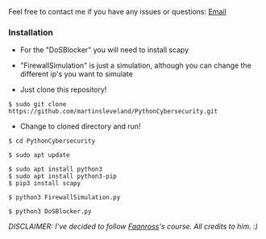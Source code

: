 Feel free to contact me if you have any issues or questions: [Email](mailto:slevelandmartin@gmail.com)

### Installation


- For the "DoSBlocker" you will need to install scapy

- "FirewallSimulation" is just a simulation, although you can change the different ip's you want to simulate




- Just clone this repository!
```
$ sudo git clone https://github.com/martinsleveland/PythonCybersecurity.git
```

- Change to cloned directory and run!
```
$ cd PythonCybersecurity
```
```
$ sudo apt update
```
```
$ sudo apt install python3
$ sudo apt install python3-pip
$ pip3 install scapy
```
```
$ python3 FirewallSimulation.py
```
```
$ python3 DoSBlocker.py
```


*DISCLAIMER:
I've decided to follow [Faanross](https://www.youtube.com/@faanross)'s course. All credits to him. :)*
